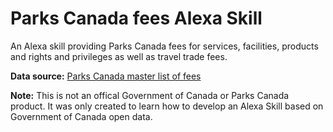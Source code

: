 # Parks Canada fees Alexa Skill

An Alexa skill providing Parks Canada fees for services, facilities, products and rights and privileges as well as travel trade fees.

**Data source:** [Parks Canada master list of fees](https://open.canada.ca/data/en/dataset/63e3ba45-010f-404a-a825-783b0aebdba4)

**Note:** This is not an offical Government of Canada or Parks Canada product. It was only created to learn how to develop an Alexa Skill based on Government of Canada open data.
